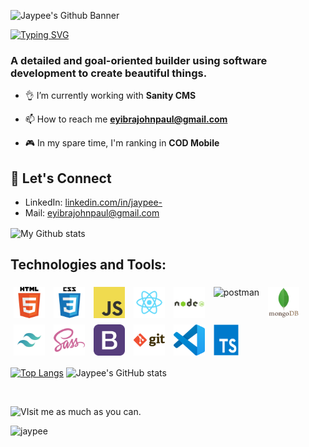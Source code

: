 ![Jaypee's Github Banner](https://res.cloudinary.com/dmprj9s0q/image/upload/v1659970860/Github/petdog_wifne4.png)

[![Typing SVG](https://readme-typing-svg.herokuapp.com?font=Serif&size=24&duration=4000&color=F75412&left=true&vCenter=true&width=1000&height=50&lines=Hi+there%2C+%F0%9F%91%8B;Jaypee+here)](https://git.io/typing-svg)
<h3 align="left">A detailed and goal-oriented builder using software development to create beautiful things.</h3>

- 👌 I’m currently working with **Sanity CMS**

- 📫 How to reach me **eyibrajohnpaul@gmail.com**

- 🎮 In my spare time, I'm ranking in **COD Mobile**

## :handshake:   Let's Connect

- LinkedIn: [linkedin.com/in/jaypee-](https://www.linkedin.com/in/jaypee-/)
- Mail: eyibrajohnpaul@gmail.com

<img alt="My Github stats" align="center" border-radius="40px" width="800px" height="200px" src="https://github-readme-streak-stats.herokuapp.com/?user=jaypee-0&layout=compact" alt="Jaypee" />

## Technologies and Tools:
<p align="left">
<img src="https://raw.githubusercontent.com/github/explore/80688e429a7d4ef2fca1e82350fe8e3517d3494d/topics/html/html.png" alt="html" height="50" style="vertical-align:top; margin:5px">
<img src="https://raw.githubusercontent.com/github/explore/80688e429a7d4ef2fca1e82350fe8e3517d3494d/topics/css/css.png" alt="css" height="50" style="vertical-align:top; margin:5px">
<img src="https://raw.githubusercontent.com/github/explore/80688e429a7d4ef2fca1e82350fe8e3517d3494d/topics/javascript/javascript.png" alt="Javascript" height="50" style="vertical-align:top; margin:5px">
<img src="https://raw.githubusercontent.com/github/explore/80688e429a7d4ef2fca1e82350fe8e3517d3494d/topics/react/react.png" alt="React js" height="50" style="vertical-align:top; margin:5px">
<img src="https://raw.githubusercontent.com/devicons/devicon/master/icons/nodejs/nodejs-original-wordmark.svg" alt="nodejs" width="50" height="50" style="vertical-align:top; margin:5px" />
 <img src="https://www.vectorlogo.zone/logos/getpostman/getpostman-icon.svg" alt="postman" width="50" height="50" style="vertical-align:top; margin:5px" /> 
 <img src="https://raw.githubusercontent.com/devicons/devicon/master/icons/mongodb/mongodb-original-wordmark.svg" alt="mongodb" width="50" height="50" style="vertical-align:top; margin:5px" />
<img src="https://raw.githubusercontent.com/github/explore/80688e429a7d4ef2fca1e82350fe8e3517d3494d/topics/tailwind/tailwind.png" alt="Next js" height="50" style="vertical-align:top; margin:5px">
<img src="https://raw.githubusercontent.com/github/explore/80688e429a7d4ef2fca1e82350fe8e3517d3494d/topics/sass/sass.png" alt="sass" height="50" style="vertical-align:top; margin:5px">
<img src="https://raw.githubusercontent.com/github/explore/80688e429a7d4ef2fca1e82350fe8e3517d3494d/topics/bootstrap/bootstrap.png" alt="bootstrap" height="50" style="vertical-align:top; margin:5px">
<img src="https://raw.githubusercontent.com/github/explore/80688e429a7d4ef2fca1e82350fe8e3517d3494d/topics/git/git.png" alt="git" height="50" style="vertical-align:top; margin:5px">
<img src="https://raw.githubusercontent.com/github/explore/80688e429a7d4ef2fca1e82350fe8e3517d3494d/topics/visual-studio-code/visual-studio-code.png" alt="VS Code" height="50" style="vertical-align:top; margin:5px">
<img src="https://raw.githubusercontent.com/devicons/devicon/master/icons/typescript/typescript-original.svg" alt="typescript" width="40" height="50" style="vertical-align:top; margin:5px"/> </a> 
</p>

[![Top Langs](https://github-readme-stats.vercel.app/api/top-langs/?username=jaypee-0&langs_count=8&theme=dracula&border_radius=10&layout=compact&hide=python,C,powershell,html,jupyternotebook)](https://github.com/jaypee-0/github-readme-stats)
![Jaypee's GitHub stats](https://github-readme-stats.vercel.app/api?username=jaypee-0&count_private=true&theme=radical&border_radius=10)

&nbsp;

<img height="120" alt="VIsit me as much as you can." width="100%" src="https://github.com/dibyendu415/dibyendu415/blob/master/marquee.svg" />
<p align="left"> <img src="https://komarev.com/ghpvc/?username=jaypee-0&label=Profile%20views&color=F75412&style=flat" alt="jaypee" /> </p>
